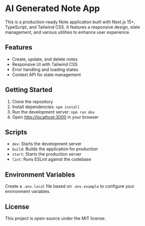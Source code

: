 # AI Generated Note App

This is a production-ready Note application built with Next.js 15+, TypeScript, and Tailwind CSS. It features a responsive design, state management, and various utilities to enhance user experience.

## Features
- Create, update, and delete notes
- Responsive UI with Tailwind CSS
- Error handling and loading states
- Context API for state management

## Getting Started

1. Clone the repository
2. Install dependencies: `npm install`
3. Run the development server: `npm run dev`
4. Open [http://localhost:3000](http://localhost:3000) in your browser

## Scripts
- `dev`: Starts the development server
- `build`: Builds the application for production
- `start`: Starts the production server
- `lint`: Runs ESLint against the codebase

## Environment Variables
Create a `.env.local` file based on `.env.example` to configure your environment variables.

## License
This project is open-source under the MIT license.